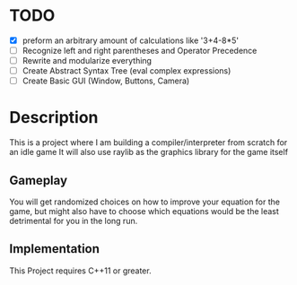 # TODO
- [x] preform an arbitrary amount of calculations like '3+4-8*5'
- [ ] Recognize left and right parentheses and Operator Precedence
- [ ] Rewrite and modularize everything
- [ ] Create Abstract Syntax Tree (eval complex expressions)
- [ ] Create Basic GUI (Window, Buttons, Camera)

# Description
This is a project where I am building a compiler/interpreter from scratch for an idle game 
It will also use raylib as the graphics library for the game itself

## Gameplay
You will get randomized choices on how to improve your equation for the game, but might also have to choose which equations
would be the least detrimental for you in the long run.

## Implementation 
This Project requires C++11 or greater.
